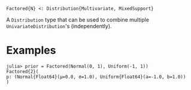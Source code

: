 ```
Factored{N} <: Distribution{Multivariate, MixedSupport}
```

A `Distribution` type that can be used to combine multiple `UnivariateDistribution`'s (independently).

# Examples

```julia-repl
julia> prior = Factored(Normal(0, 1), Uniform(-1, 1))
Factored{2}(
p: (Normal{Float64}(μ=0.0, σ=1.0), Uniform{Float64}(a=-1.0, b=1.0))
)
```
